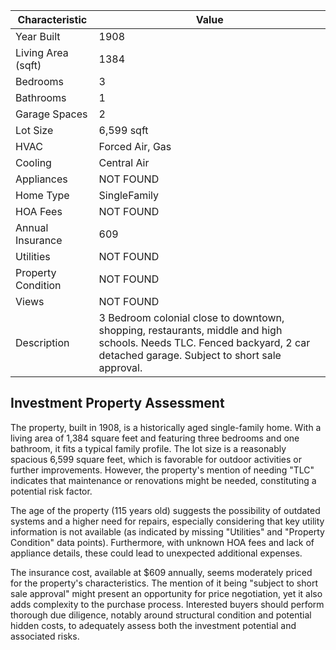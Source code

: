 | Characteristic          | Value                                   |
|-------------------------|-----------------------------------------|
| Year Built              | 1908                                    |
| Living Area (sqft)      | 1384                                    |
| Bedrooms                | 3                                       |
| Bathrooms               | 1                                       |
| Garage Spaces           | 2                                       |
| Lot Size                | 6,599 sqft                              |
| HVAC                    | Forced Air, Gas                         |
| Cooling                 | Central Air                             |
| Appliances              | NOT FOUND                               |
| Home Type               | SingleFamily                            |
| HOA Fees                | NOT FOUND                               |
| Annual Insurance        | 609                                     |
| Utilities               | NOT FOUND                               |
| Property Condition      | NOT FOUND                               |
| Views                   | NOT FOUND                               |
| Description             | 3 Bedroom colonial close to downtown, shopping, restaurants, middle and high schools. Needs TLC. Fenced backyard, 2 car detached garage. Subject to short sale approval. |

## Investment Property Assessment

The property, built in 1908, is a historically aged single-family home. With a living area of 1,384 square feet and featuring three bedrooms and one bathroom, it fits a typical family profile. The lot size is a reasonably spacious 6,599 square feet, which is favorable for outdoor activities or further improvements. However, the property's mention of needing "TLC" indicates that maintenance or renovations might be needed, constituting a potential risk factor.

The age of the property (115 years old) suggests the possibility of outdated systems and a higher need for repairs, especially considering that key utility information is not available (as indicated by missing "Utilities" and "Property Condition" data points). Furthermore, with unknown HOA fees and lack of appliance details, these could lead to unexpected additional expenses.

The insurance cost, available at $609 annually, seems moderately priced for the property's characteristics. The mention of it being "subject to short sale approval" might present an opportunity for price negotiation, yet it also adds complexity to the purchase process. Interested buyers should perform thorough due diligence, notably around structural condition and potential hidden costs, to adequately assess both the investment potential and associated risks.